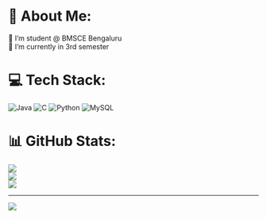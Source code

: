 # 💫 About Me:
🔭 I’m student @ BMSCE Bengaluru <br>🌱 I’m currently in 3rd semester <br>


# 💻 Tech Stack:
![Java](https://img.shields.io/badge/java-%23ED8B00.svg?style=for-the-badge&logo=openjdk&logoColor=white) ![C](https://img.shields.io/badge/c-%2300599C.svg?style=for-the-badge&logo=c&logoColor=white) ![Python](https://img.shields.io/badge/python-3670A0?style=for-the-badge&logo=python&logoColor=ffdd54) ![MySQL](https://img.shields.io/badge/mysql-4479A1.svg?style=for-the-badge&logo=mysql&logoColor=white)
# 📊 GitHub Stats:
![](https://github-readme-stats.vercel.app/api?username=SrushtiSunkad630&theme=dark&hide_border=false&include_all_commits=false&count_private=false)<br/>
![](https://github-readme-streak-stats.herokuapp.com/?user=SrushtiSunkad630&theme=dark&hide_border=false)<br/>
![](https://github-readme-stats.vercel.app/api/top-langs/?username=SrushtiSunkad630&theme=dark&hide_border=false&include_all_commits=false&count_private=false&layout=compact)

---
[![](https://visitcount.itsvg.in/api?id=SrushtiSunkad630&icon=0&color=0)](https://visitcount.itsvg.in)

<!-- Proudly created with GPRM ( https://gprm.itsvg.in ) -->

